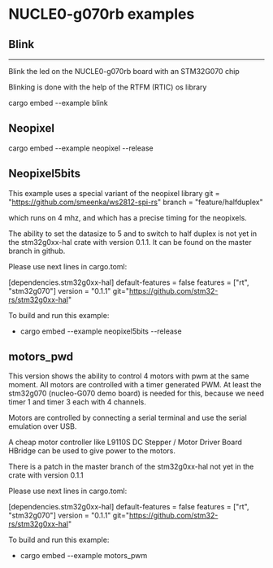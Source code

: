 # NUCLE0-g070rb examples

## Blink 
---
Blink the led on the NUCLE0-g070rb  board with an STM32G070 chip

Blinking is done with the help of the RTFM (RTIC) os library

cargo embed --example blink 

## Neopixel

cargo embed --example neopixel   --release


## Neopixel5bits

This example uses a special variant of the neopixel library 
git = "https://github.com/smeenka/ws2812-spi-rs"
branch = "feature/halfduplex"

which runs on 4 mhz, and which has a precise timing for the neopixels.

The ability to set the datasize to 5 and to switch to half duplex is not yet in the stm32g0xx-hal crate with version 0.1.1. It can be found on the master branch in github. 

Please use next lines in cargo.toml:

[dependencies.stm32g0xx-hal]
default-features = false
features = ["rt", "stm32g070"]
version = "0.1.1"
git="https://github.com/stm32-rs/stm32g0xx-hal"

To build and run this example:
*  cargo embed --example neopixel5bits   --release

## motors_pwd

This version shows the ability to control 4 motors with pwm at the same moment. All motors are controlled with a timer generated PWM. 
At least the stm32g070 (nucleo-G070 demo board) is needed for this, because we need timer 1 and timer 3 each with 4 channels.

Motors are controlled by connecting a serial terminal and use the serial emulation over USB.

A cheap motor controller like L9110S DC Stepper / Motor Driver Board HBridge can be used to give power to the motors.

There is a patch in the master branch of the stm32g0xx-hal not yet in the crate with version 0.1.1

Please use next lines in cargo.toml:

[dependencies.stm32g0xx-hal]
default-features = false
features = ["rt", "stm32g070"]
version = "0.1.1"
git="https://github.com/stm32-rs/stm32g0xx-hal"

To build and run this example:
*  cargo embed --example motors_pwm 
